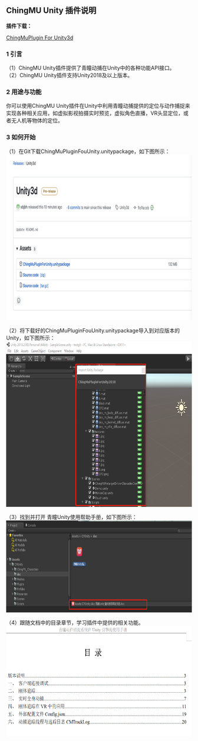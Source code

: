 ## ChingMU Unity 插件说明

**插件下载：**
<!--
[ChingMuPlugin For Unity5.6](https://github.com/ChingMuVisionTech/ChingMuUnitySDKs/releases/download/Unity5.6.3/ChingMuPluginForUnity5.6.3.unitypackage)   
[ChingMuPlugin For Unity2017](https://github.com/ChingMuVisionTech/ChingMuUnitySDKs/releases/download/Unity2017.2/ChingMuPluginForUnity2017.2.unitypackage)      
[ChingMuPlugin For Unity2018](https://github.com/ChingMuVisionTech/ChingMuUnitySDKs/releases/download/unity2018.2/ChingMuPluginForUnity2018.2.unitypackage)      [ChingMuPlugin For Unity2019](https://github.com/ChingMuVisionTech/ChingMuUnitySDKs/releases/download/unity2019.2/ChingMuPluginForUnity2019.2.1.unitypackage)   
[ChingMuPlugin For Unity2020](https://github.com/ChingMuVisionTech/ChingMuUnitySDKs/releases/download/Unity2020.3/ChingMuPluginForUnity2020.3.unitypackage)   
[ChingMuPlugin For Unity2021](https://github.com/ChingMuVisionTech/ChingMuUnitySDKs/releases/download/Unity2021.1/ChingMuPluginForUnity2021.1.unitypackage)   
[ChingMuPlugin For Unity2021](https://github.com/ChingMuVisionTech/ChingMuUnitySDKs/releases/download/Unity2021.1/ChingMuPluginForUnity2021.1.unitypackage)
-->
[ChingMuPlugin For Unity3d](https://github.com/ChingMuVisionTech/ChingMuUnitySDKs/releases/download/Unity3d/ChingMu_Unity3d.unitypackage)

### 1 引言

（1）ChingMU Unity插件提供了青瞳动捕在Unity中的各种功能API接口。<br>
（2）ChingMU Unity插件支持Unity2018及以上版本。

### 2 用途与功能

你可以使用ChingMU Unity插件在Unity中利用青瞳动捕提供的定位与动作捕捉来实现各种相关应用，如虚拟影视拍摄实时预览，虚拟角色直播，VR头显定位，或者无人机等物体的定位。

### 3 如何开始

（1）在Git下载ChingMuPluginFouUnity.unitypackage，如下图所示：<br>
<img src="./images/1662706271004.jpg" width="685px" height="450px" title="下载插件"/><br>

（2）将下载好的ChingMuPluginFouUnity.unitypackage导入到对应版本的Unity，如下图所示：<br>
<img src="./images/UnityPlugin_description_02.png" width="700px" height="450px" title="导入插件"/><br>

（3）找到并打开 青瞳Unity使用帮助手册，如下图所示：<br>
<img src="./images/UnityPlugin_description_03.png" width="700px" height="250px" title="打开插件使用帮助文档"/><br>

（4）跟随文档中的目录章节，学习插件中提供的相关功能。<br>
<img src="./images/UnityPlugin_description_04.png" width="700px" height="300px" title="文档中的目录"/><br>
